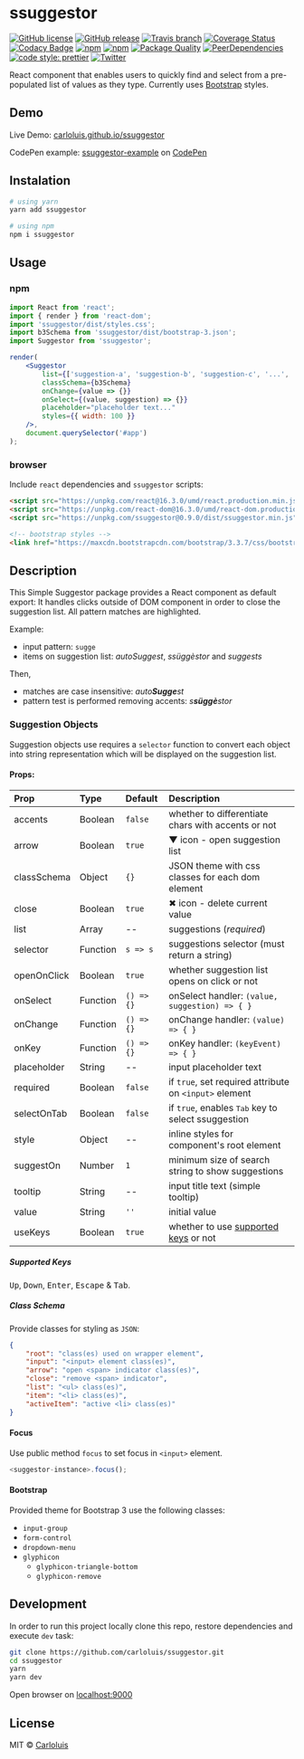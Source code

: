 # ssuggestor

[![GitHub license](https://img.shields.io/badge/license-MIT-blue.svg)](./LICENSE)
[![GitHub release](https://img.shields.io/github/release/carloluis/ssuggestor.svg)](https://github.com/carloluis/ssuggestor/releases)
[![Travis branch](https://img.shields.io/travis/carloluis/ssuggestor/master.svg)](https://travis-ci.org/carloluis/ssuggestor)
[![Coverage Status](https://coveralls.io/repos/github/carloluis/ssuggestor/badge.svg)](https://coveralls.io/github/carloluis/ssuggestor)
[![Codacy Badge](https://api.codacy.com/project/badge/Grade/92e79d6c062f466d8f07744c543473c3)](https://www.codacy.com/app/carloluis/ssuggestor?utm_source=github.com&utm_medium=referral&utm_content=carloluis/ssuggestor&utm_campaign=badger)
[![npm](https://img.shields.io/npm/v/ssuggestor.svg)](https://www.npmjs.com/package/ssuggestor)
[![npm](https://img.shields.io/npm/dt/ssuggestor.svg)](https://npm-stat.com/charts.html?package=ssuggestor)
[![Package Quality](http://npm.packagequality.com/shield/ssuggestor.svg)](http://packagequality.com/#?package=ssuggestor)
[![PeerDependencies](https://img.shields.io/david/peer/carloluis/ssuggestor.svg)](https://david-dm.org/carloluis/ssuggestor?type=peer)
[![code style: prettier](https://img.shields.io/badge/code_style-prettier-ff69b4.svg?style=flat)](https://github.com/prettier/prettier)
[![Twitter](https://img.shields.io/twitter/url/https/github.com/carloluis/ssuggestor.svg?style=social)](https://twitter.com/intent/tweet?text=check%20out%20this%20simple%20suggestor%20component%20on&url=https%3A%2F%2Ft.co%2FpjuWm9EaCa&hashtags=react16,ssuggestor)

React component that enables users to quickly find and select from a pre-populated list of values as they type.
Currently uses [Bootstrap](http://getbootstrap.com/) styles.

## Demo

Live Demo: [carloluis.github.io/ssuggestor](https://carloluis.github.io/ssuggestor/)

CodePen example: [ssuggestor-example](http://codepen.io/carloluis/pen/rjpLYw/) on [CodePen](http://codepen.io)

## Instalation

```bash
# using yarn
yarn add ssuggestor

# using npm
npm i ssuggestor
```

## Usage

### npm

```jsx
import React from 'react';
import { render } from 'react-dom';
import 'ssuggestor/dist/styles.css';
import b3Schema from 'ssuggestor/dist/bootstrap-3.json';
import Suggestor from 'ssuggestor';

render(
    <Suggestor
        list={['suggestion-a', 'suggestion-b', 'suggestion-c', '...', 'suggestion-z']}
        classSchema={b3Schema}
        onChange={value => {}}
        onSelect={(value, suggestion) => {}}
        placeholder="placeholder text..."
        styles={{ width: 100 }}
    />,
    document.querySelector('#app')
);
```

### browser

Include `react` dependencies and `ssuggestor` scripts:

```html
<script src="https://unpkg.com/react@16.3.0/umd/react.production.min.js"></script>
<script src="https://unpkg.com/react-dom@16.3.0/umd/react-dom.production.min.js"></script>
<script src="https://unpkg.com/ssuggestor@0.9.0/dist/ssuggestor.min.js"></script>

<!-- bootstrap styles -->
<link href="https://maxcdn.bootstrapcdn.com/bootstrap/3.3.7/css/bootstrap.min.css">
```

## Description

This Simple Suggestor package provides a React component as default export:
It handles clicks outside of DOM component in order to close the suggestion list.
All pattern matches are highlighted.

Example:

* input pattern: `sugge`
* items on suggestion list: _autoSuggest_, _ssüggèstor_ and _suggests_

Then,

* matches are case insensitive: _auto**Sugge**st_
* pattern test is performed removing accents: _s**süggè**stor_

### Suggestion Objects

Suggestion objects use requires a `selector` function to convert each object into string representation which will be displayed on the suggestion list.

#### Props:

| Prop        | Type     | Default       | Description                                                 |
| :---------- | :------- | :------------ | :---------------------------------------------------------- |
| accents     | Boolean  | `false`       | whether to differentiate chars with accents or not          |
| arrow       | Boolean  | `true`        | ▼ icon - open suggestion list                               |
| classSchema | Object   | `{}`          | JSON theme with css classes for each dom element            |
| close       | Boolean  | `true`        | ✖︎ icon - delete current value                               |
| list        | Array    | --            | suggestions (_required_)                                    |
| selector    | Function | `s => s`      | suggestions selector (must return a string)                 |
| openOnClick | Boolean  | `true`        | whether suggestion list opens on click or not               |
| onSelect    | Function | `() => {}`    | onSelect handler: `(value, suggestion) => { }`              |
| onChange    | Function | `() => {}`    | onChange handler: `(value) => { }`                          |
| onKey       | Function | `() => {}`    | onKey handler: `(keyEvent) => { }`                          |
| placeholder | String   | --            | input placeholder text                                      |
| required    | Boolean  | `false`       | if `true`, set required attribute on `<input>` element      |
| selectOnTab | Boolean  | `false`       | if `true`, enables <kbd>Tab</kbd> key to select ssuggestion |
| style       | Object   | --            | inline styles for component's root element                  |
| suggestOn   | Number   | `1`           | minimum size of search string to show suggestions           |
| tooltip     | String   | --            | input title text (simple tooltip)                           |
| value       | String   | `''`          | initial value                                               |
| useKeys     | Boolean  | `true`        | whether to use [supported keys](#supported-keys) or not     |

##### Supported Keys

<kbd>Up</kbd>, <kbd>Down</kbd>, <kbd>Enter</kbd>, <kbd>Escape</kbd> & <kbd>Tab</kbd>.

##### Class Schema

Provide classes for styling as `JSON`:

```json
{
	"root": "class(es) used on wrapper element",
	"input": "<input> element class(es)",
	"arrow": "open <span> indicator class(es)",
	"close": "remove <span> indicator",
	"list": "<ul> class(es)",
	"item": "<li> class(es)",
	"activeItem": "active <li> class(es)"
}
```

#### Focus

Use public method `focus` to set focus in `<input>` element.

```js
<suggestor-instance>.focus();
```

#### Bootstrap

Provided theme for Bootstrap 3 use the following classes:

* `input-group`
* `form-control`
* `dropdown-menu`
* `glyphicon`
    * `glyphicon-triangle-bottom`
    * `glyphicon-remove`

## Development

In order to run this project locally clone this repo, restore dependencies and execute `dev` task:

```bash
git clone https://github.com/carloluis/ssuggestor.git
cd ssuggestor
yarn
yarn dev
```

Open browser on [localhost:9000](http://localhost:9000/)

## License

MIT © [Carloluis](https://github.com/carloluis)
